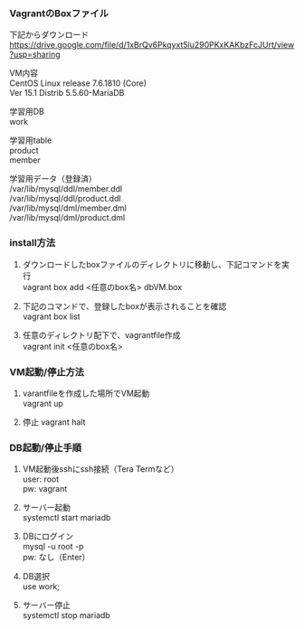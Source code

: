 ### VagrantのBoxファイル
下記からダウンロード  
https://drive.google.com/file/d/1xBrQv6Pkqyxt5lu290PKxKAKbzFcJUrt/view?usp=sharing

VM内容  
CentOS Linux release 7.6.1810 (Core)  
Ver 15.1 Distrib 5.5.60-MariaDB

学習用DB  
work

学習用table  
product  
member  

学習用データ（登録済）  
/var/lib/mysql/ddl/member.ddl  
/var/lib/mysql/ddl/product.ddl  
/var/lib/mysql/dml/member.dml  
/var/lib/mysql/dml/product.dml  

### install方法  
1. ダウンロードしたboxファイルのディレクトリに移動し、下記コマンドを実行  
vagrant box add <任意のbox名> dbVM.box  

2. 下記のコマンドで、登録したboxが表示されることを確認  
vagrant box list  

3. 任意のディレクトリ配下で、vagrantfile作成  
vagrant init <任意のbox名>  

### VM起動/停止方法

1. varantfileを作成した場所でVM起動  
vagrant up  

2. 停止
vagrant halt

### DB起動/停止手順
1. VM起動後sshにssh接続（Tera Termなど）  
user: root  
pw: vagrant  

2. サーバー起動  
systemctl start mariadb

3. DBにログイン  
mysql -u root -p  
pw: なし（Enter）

4. DB選択  
use work;

5. サーバー停止  
systemctl stop mariadb
